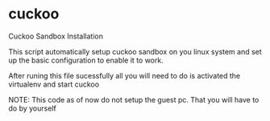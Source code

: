 # cuckoo
Cuckoo Sandbox Installation

This script automatically setup cuckoo sandbox on you linux system 
and set up the basic configuration to enable it to work.

After runing this file sucessfully all you will need to do is activated the virtualenv and start cuckoo

NOTE:
This code as of now do not setup the guest pc. That you will have to do by yourself
